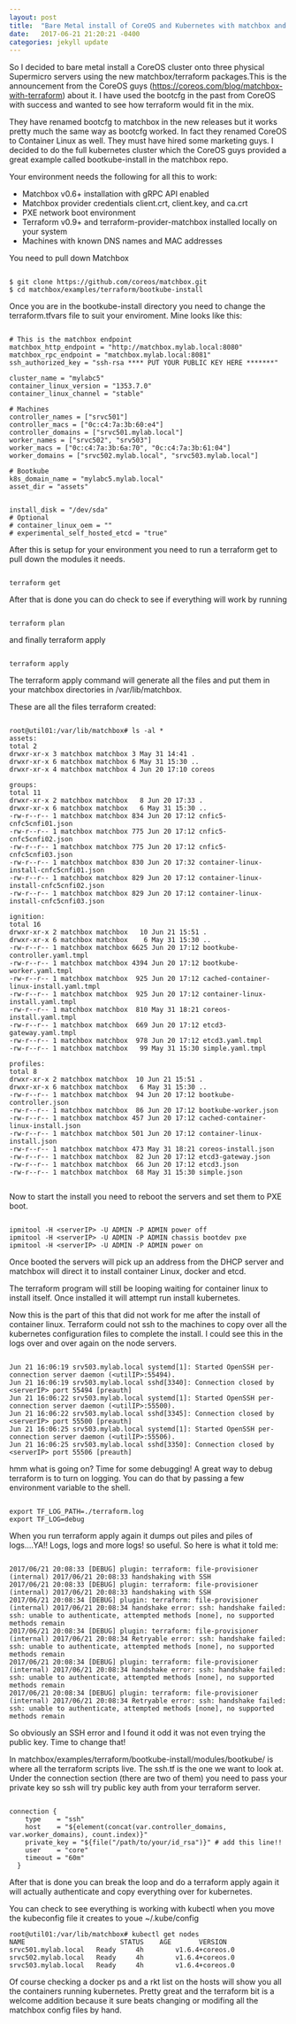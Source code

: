 ```yaml
---
layout: post
title:  "Bare Metal install of CoreOS and Kubernetes with matchbox and terraform"
date:   2017-06-21 21:20:21 -0400
categories: jekyll update
---
```


So I decided to bare metal install a CoreOS cluster onto three physical Supermicro servers using the new matchbox/terraform packages.This is the announcement from the CoreOS guys (<https://coreos.com/blog/matchbox-with-terraform>) about it. I have used the bootcfg in the past from CoreOS with success and wanted to see how terraform would fit in the mix.

They have renamed bootcfg to matchbox in the new releases but it works pretty much the same way as bootcfg worked. In fact they renamed CoreOS to Container Linux as well. They must have hired some marketing guys. I decided to do the full kubernetes cluster which the CoreOS guys provided a great example called bootkube-install in the matchbox repo.

Your environment needs the following for all this to work:

* Matchbox v0.6+ installation with gRPC API enabled
* Matchbox provider credentials client.crt, client.key, and ca.crt
* PXE network boot environment
* Terraform v0.9+ and terraform-provider-matchbox installed locally on your system
* Machines with known DNS names and MAC addresses

You need to pull down Matchbox

```

$ git clone https://github.com/coreos/matchbox.git
$ cd matchbox/examples/terraform/bootkube-install

```

Once you are in the bootkube-install directory you need to change the terraform.tfvars file to suit your enviroment. Mine looks like this:

```

# This is the matchbox endpoint
matchbox_http_endpoint = "http://matchbox.mylab.local:8080"
matchbox_rpc_endpoint = "matchbox.mylab.local:8081"
ssh_authorized_key = "ssh-rsa **** PUT YOUR PUBLIC KEY HERE *******"

cluster_name = "mylabc5"
container_linux_version = "1353.7.0"
container_linux_channel = "stable"

# Machines
controller_names = ["srvc501"]
controller_macs = ["0c:c4:7a:3b:60:e4"]
controller_domains = ["srvc501.mylab.local"]
worker_names = ["srvc502", "srv503"]
worker_macs = ["0c:c4:7a:3b:6a:70", "0c:c4:7a:3b:61:04"]
worker_domains = ["srvc502.mylab.local", "srvc503.mylab.local"]

# Bootkube
k8s_domain_name = "mylabc5.mylab.local"
asset_dir = "assets"


install_disk = "/dev/sda"
# Optional
# container_linux_oem = ""
# experimental_self_hosted_etcd = "true"

```

After this is setup for your environment you need to run a terraform get to pull down the modules it needs.

```

terraform get

```

After that is done you can do check to see if everything will work by running

```

terraform plan

```

and finally terraform apply

```

terraform apply

```

The terraform apply command will generate all the files and put them in your matchbox directories in /var/lib/matchbox.

These are all the files terraform created:

```

root@util01:/var/lib/matchbox# ls -al *
assets:
total 2
drwxr-xr-x 3 matchbox matchbox 3 May 31 14:41 .
drwxr-xr-x 6 matchbox matchbox 6 May 31 15:30 ..
drwxr-xr-x 4 matchbox matchbox 4 Jun 20 17:10 coreos

groups:
total 11
drwxr-xr-x 2 matchbox matchbox   8 Jun 20 17:33 .
drwxr-xr-x 6 matchbox matchbox   6 May 31 15:30 ..
-rw-r--r-- 1 matchbox matchbox 834 Jun 20 17:12 cnfic5-cnfc5cnfi01.json
-rw-r--r-- 1 matchbox matchbox 775 Jun 20 17:12 cnfic5-cnfc5cnfi02.json
-rw-r--r-- 1 matchbox matchbox 775 Jun 20 17:12 cnfic5-cnfc5cnfi03.json
-rw-r--r-- 1 matchbox matchbox 830 Jun 20 17:32 container-linux-install-cnfc5cnfi01.json
-rw-r--r-- 1 matchbox matchbox 829 Jun 20 17:12 container-linux-install-cnfc5cnfi02.json
-rw-r--r-- 1 matchbox matchbox 829 Jun 20 17:12 container-linux-install-cnfc5cnfi03.json

ignition:
total 16
drwxr-xr-x 2 matchbox matchbox   10 Jun 21 15:51 .
drwxr-xr-x 6 matchbox matchbox    6 May 31 15:30 ..
-rw-r--r-- 1 matchbox matchbox 6625 Jun 20 17:12 bootkube-controller.yaml.tmpl
-rw-r--r-- 1 matchbox matchbox 4394 Jun 20 17:12 bootkube-worker.yaml.tmpl
-rw-r--r-- 1 matchbox matchbox  925 Jun 20 17:12 cached-container-linux-install.yaml.tmpl
-rw-r--r-- 1 matchbox matchbox  925 Jun 20 17:12 container-linux-install.yaml.tmpl
-rw-r--r-- 1 matchbox matchbox  810 May 31 18:21 coreos-install.yaml.tmpl
-rw-r--r-- 1 matchbox matchbox  669 Jun 20 17:12 etcd3-gateway.yaml.tmpl
-rw-r--r-- 1 matchbox matchbox  978 Jun 20 17:12 etcd3.yaml.tmpl
-rw-r--r-- 1 matchbox matchbox   99 May 31 15:30 simple.yaml.tmpl

profiles:
total 8
drwxr-xr-x 2 matchbox matchbox  10 Jun 21 15:51 .
drwxr-xr-x 6 matchbox matchbox   6 May 31 15:30 ..
-rw-r--r-- 1 matchbox matchbox  94 Jun 20 17:12 bootkube-controller.json
-rw-r--r-- 1 matchbox matchbox  86 Jun 20 17:12 bootkube-worker.json
-rw-r--r-- 1 matchbox matchbox 457 Jun 20 17:12 cached-container-linux-install.json
-rw-r--r-- 1 matchbox matchbox 501 Jun 20 17:12 container-linux-install.json
-rw-r--r-- 1 matchbox matchbox 473 May 31 18:21 coreos-install.json
-rw-r--r-- 1 matchbox matchbox  82 Jun 20 17:12 etcd3-gateway.json
-rw-r--r-- 1 matchbox matchbox  66 Jun 20 17:12 etcd3.json
-rw-r--r-- 1 matchbox matchbox  68 May 31 15:30 simple.json


```

Now to start the install you need to reboot the servers and set them to PXE boot.

```

ipmitool -H <serverIP> -U ADMIN -P ADMIN power off
ipmitool -H <serverIP> -U ADMIN -P ADMIN chassis bootdev pxe
ipmitool -H <serverIP> -U ADMIN -P ADMIN power on

```

Once booted the servers will pick up an address from the DHCP server and matchbox will direct it to install container Linux, docker and etcd.

The terraform program will still be looping waiting for container linux to install itself. Once installed it will attempt run install kubernetes.


Now this is the part of this that did not work for me after the install of container linux.
Terraform could not ssh to the machines to copy over all the kubernetes configuration files to complete the install. I could see this in the logs over and over again on the node servers.

```

Jun 21 16:06:19 srv503.mylab.local systemd[1]: Started OpenSSH per-connection server daemon (<utilIP>:55494).
Jun 21 16:06:19 srv503.mylab.local sshd[3340]: Connection closed by <serverIP> port 55494 [preauth]
Jun 21 16:06:22 srv503.mylab.local systemd[1]: Started OpenSSH per-connection server daemon (<utilIP>:55500).
Jun 21 16:06:22 srv503.mylab.local sshd[3345]: Connection closed by <serverIP> port 55500 [preauth]
Jun 21 16:06:25 srv503.mylab.local systemd[1]: Started OpenSSH per-connection server daemon (<utilIP>:55506).
Jun 21 16:06:25 srv503.mylab.local sshd[3350]: Connection closed by <serverIP> port 55506 [preauth]

```

hmm what is going on? Time for some debugging! A great way to debug terraform is to turn on logging. You can do that by passing a few environment variable to the shell.

```

export TF_LOG_PATH=./terraform.log
export TF_LOG=debug

```

When you run terraform apply again it dumps out piles and piles of logs....YA!! Logs, logs and more logs! so useful. So here is what it told me:

```

2017/06/21 20:08:33 [DEBUG] plugin: terraform: file-provisioner (internal) 2017/06/21 20:08:33 handshaking with SSH
2017/06/21 20:08:33 [DEBUG] plugin: terraform: file-provisioner (internal) 2017/06/21 20:08:33 handshaking with SSH
2017/06/21 20:08:34 [DEBUG] plugin: terraform: file-provisioner (internal) 2017/06/21 20:08:34 handshake error: ssh: handshake failed: ssh: unable to authenticate, attempted methods [none], no supported methods remain
2017/06/21 20:08:34 [DEBUG] plugin: terraform: file-provisioner (internal) 2017/06/21 20:08:34 Retryable error: ssh: handshake failed: ssh: unable to authenticate, attempted methods [none], no supported methods remain
2017/06/21 20:08:34 [DEBUG] plugin: terraform: file-provisioner (internal) 2017/06/21 20:08:34 handshake error: ssh: handshake failed: ssh: unable to authenticate, attempted methods [none], no supported methods remain
2017/06/21 20:08:34 [DEBUG] plugin: terraform: file-provisioner (internal) 2017/06/21 20:08:34 Retryable error: ssh: handshake failed: ssh: unable to authenticate, attempted methods [none], no supported methods remain

```

So obviously an SSH error and I found it odd it was not even trying the public key. Time to change that!

In matchbox/examples/terraform/bootkube-install/modules/bootkube/ is where all the terraform scripts live. The ssh.tf is the one we want to look at. Under the connection section (there are two of them) you need to pass your private key so ssh will try public key auth from your terraform server.

```

connection {
    type    = "ssh"
    host    = "${element(concat(var.controller_domains, var.worker_domains), count.index)}"
    private_key = "${file("/path/to/your/id_rsa")}" # add this line!!
    user    = "core"
    timeout = "60m"
  }

```

After that is done you can break the loop and do a terraform apply again it will actually authenticate and copy everything over for kubernetes.

You can check to see everything is working with kubectl when you move the kubeconfig file it creates to youe ~/.kube/config

```
root@util01:/var/lib/matchbox# kubectl get nodes
NAME                        STATUS    AGE       VERSION
srvc501.mylab.local   Ready     4h        v1.6.4+coreos.0
srvc502.mylab.local   Ready     4h        v1.6.4+coreos.0
srvc503.mylab.local   Ready     4h        v1.6.4+coreos.0

```

Of course checking a docker ps and a rkt list on the hosts will show you all the containers running kubernetes. Pretty great and the terraform bit is a welcome addition because it sure beats changing or modifing all the matchbox config files by hand.
